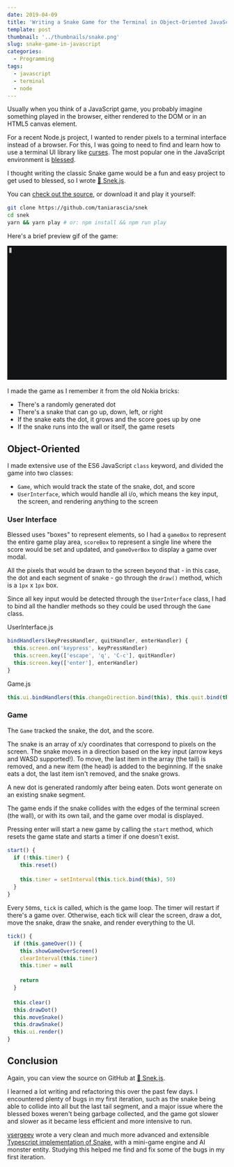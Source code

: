 ```yaml
---
date: 2019-04-09
title: 'Writing a Snake Game for the Terminal in Object-Oriented JavaScript (Node.js)'
template: post
thumbnail: '../thumbnails/snake.png'
slug: snake-game-in-javascript
categories:
  - Programming
tags:
  - javascript
  - terminal
  - node
---
```


Usually when you think of a JavaScript game, you probably imagine something played in the browser, either rendered to the DOM or in an HTML5 canvas element.

For a recent Node.js project, I wanted to render pixels to a terminal interface instead of a browser. For this, I was going to need to find and learn how to use a terminal UI library like [curses](<https://en.wikipedia.org/wiki/Curses_(programming_library)>). The most popular one in the JavaScript environment is [blessed](https://github.com/chjj/blessed).

I thought writing the classic Snake game would be a fun and easy project to get used to blessed, so I wrote [🐍 Snek.js](https://github.com/taniarascia/snek).

You can [check out the source](https://github.com/taniarascia/snek), or download it and play it yourself:

```bash
git clone https://github.com/taniarascia/snek
cd snek
yarn && yarn play # or: npm install && npm run play
```

Here's a brief preview gif of the game:

![Snek.gif](../images/snek.gif)

I made the game as I remember it from the old Nokia bricks:

- There's a randomly generated dot
- There's a snake that can go up, down, left, or right
- If the snake eats the dot, it grows and the score goes up by one
- If the snake runs into the wall or itself, the game resets

## Object-Oriented

I made extensive use of the ES6 JavaScript `class` keyword, and divided the game into two classes:

- `Game`, which would track the state of the snake, dot, and score
- `UserInterface`, which would handle all i/o, which means the key input, the screen, and rendering anything to the screen

### User Interface

Blessed uses "boxes" to represent elements, so I had a `gameBox` to represent the entire game play area, `scoreBox` to represent a single line where the score would be set and updated, and `gameOverBox` to display a game over modal.

All the pixels that would be drawn to the screen beyond that - in this case, the dot and each segment of snake - go through the `draw()` method, which is a `1px` x `1px` box.

Since all key input would be detected through the `UserInterface` class, I had to bind all the handler methods so they could be used through the `Game` class.

<div class="filename">UserInterface.js</div>

```js
bindHandlers(keyPressHandler, quitHandler, enterHandler) {
  this.screen.on('keypress', keyPressHandler)
  this.screen.key(['escape', 'q', 'C-c'], quitHandler)
  this.screen.key(['enter'], enterHandler)
}
```

<div class="filename">Game.js</div>

```js
this.ui.bindHandlers(this.changeDirection.bind(this), this.quit.bind(this), this.start.bind(this))
```

### Game

The `Game` tracked the snake, the dot, and the score.

The snake is an array of x/y coordinates that correspond to pixels on the screen. The snake moves in a direction based on the key input (arrow keys and WASD supported!). To move, the last item in the array (the tail) is removed, and a new item (the head) is added to the beginning. If the snake eats a dot, the last item isn't removed, and the snake grows.

A new dot is generated randomly after being eaten. Dots wont generate on an existing snake segment.

The game ends if the snake collides with the edges of the terminal screen (the wall), or with its own tail, and the game over modal is displayed.

Pressing enter will start a new game by calling the `start` method, which resets the game state and starts a timer if one doesn't exist.

```js
start() {
  if (!this.timer) {
    this.reset()

    this.timer = setInterval(this.tick.bind(this), 50)
  }
}
```

Every `50`ms, `tick` is called, which is the game loop. The timer will restart if there's a game over. Otherwise, each tick will clear the screen, draw a dot, move the snake, draw the snake, and render everything to the UI.

```js
tick() {
  if (this.gameOver()) {
    this.showGameOverScreen()
    clearInterval(this.timer)
    this.timer = null

    return
  }

  this.clear()
  this.drawDot()
  this.moveSnake()
  this.drawSnake()
  this.ui.render()
}
```

## Conclusion

Again, you can view the source on GitHub at [🐍 Snek.js](https://github.com/taniarascia/snek).

I learned a lot writing and refactoring this over the past few days. I encountered plenty of bugs in my first iteration, such as the snake being able to collide into all but the last tail segment, and a major issue where the blessed boxes weren't being garbage collected, and the game got slower and slower as it became less efficient and more intensive to run.

[vsergeev](https://sergeev.io) wrote a very clean and much more advanced and extensible [Typescript implementation of Snake](https://github.com/vsergeev/snake.ts), with a mini-game engine and AI monster entity. Studying this helped me find and fix some of the bugs in my first iteration.
